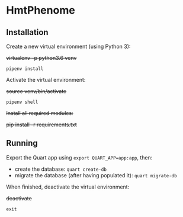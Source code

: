 # HmtPhenome  


## Installation  

Create a new virtual environment (using Python 3):  


~~virtualenv -p python3.6 venv~~
```
pipenv install
```


Activate the virtual environment:  

~~source venv/bin/activate~~
```
pipenv shell  
```


~~Install all required modules:~~  

~~pip install -r requirements.txt~~


## Running  

Export the Quart app using `export QUART_APP=app:app`, then:  

* create the database: `quart create-db`  
* migrate the database (after having populated it): `quart migrate-db`  



When finished, deactivate the virtual environment:  

~~deactivate~~

```
exit
```
